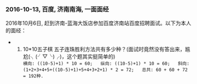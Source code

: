 ### 2016-10-13, 百度, 济南南海, 一面面经 ###
 2016年10月6日, 赶到济南-蓝海大饭店参加百度济南站百度招聘面试。以下为本人的面经：
* 1. 10*10五子棋 五子连珠胜利方法共有多少种？(面试时竟然没有答出来，尴尬(╮(╯▽╰)╭)，这个题其实挺简单的)  
`横向: ((10-5)+1) * 10 = 60;  
 纵向: ((10-5)+1) * 10 = 60;  
 斜向: (1+2+3+4+5+((10-5)+1)+5+4+3+2+1) * 2 = 72;  
 总共: 60 + 60 + 72 = 192种. `

